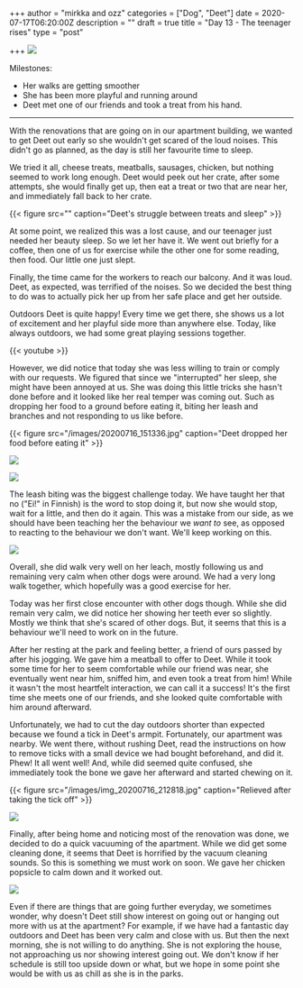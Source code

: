 +++
author = "mirkka and ozz"
categories = ["Dog", "Deet"]
date = 2020-07-17T06:20:00Z
description = ""
draft = true
title = "Day 13 - The teenager rises"
type = "post"

+++
![](/images/20200716_193337.jpg)

Milestones:

* Her walks are getting smoother
* She has been more playful and running around
* Deet met one of our friends and took a treat from his hand.

***

With the renovations that are going on in our apartment building, we wanted to get Deet out early so she wouldn't get scared of the loud noises. This didn't go as planned, as the day is still her favourite time to sleep.

We tried it all, cheese treats, meatballs, sausages, chicken, but nothing seemed to work long enough. Deet would peek out her crate, after some attempts, she would finally get up, then eat a treat or two that are near her, and immediately fall back to her crate.

{{< figure src="" caption="Deet's struggle between treats and sleep" >}}

At some point, we realized this was a lost cause, and our teenager just needed her beauty sleep. So we let her have it. We went out briefly for a coffee, then one of us for exercise while the other one for some reading, then food. Our little one just slept.

Finally, the time came for the workers to reach our balcony. And it was loud. Deet, as expected, was terrified of the noises. So we decided the best thing to do was to actually pick her up from her safe place and get her outside.

Outdoors Deet is quite happy! Every time we get there, she shows us a lot of excitement and her playful side more than anywhere else. Today, like always outdoors, we had some great playing sessions together.

{{< youtube >}}

However, we did notice that today she was less willing to train or comply with our requests. We figured that since we "interrupted" her sleep, she might have been annoyed at us. She was doing this little tricks she hasn't done before and it looked like her real temper was coming out. Such as dropping her food to a ground before eating it, biting her leash and branches and not responding to us like before.

{{< figure src="/images/20200716_151336.jpg" caption="Deet dropped her food before eating it" >}}

![](/images/20200716_145620.jpg)

![](/images/20200716_155943.jpg)

The leash biting was the biggest challenge today. We have taught her that no ("Ei!" in Finnish) is the word to stop doing it, but now she would stop, wait for a little, and then do it again. This was a mistake from our side, as we should have been teaching her the behaviour we _want to_ see, as opposed to reacting to the behaviour we don't want. We'll keep working on this.

![](/images/20200716_155934.jpg)

Overall, she did walk very well on her leach, mostly following us and remaining very calm when other dogs were around. We had a very long walk together, which hopefully was a good exercise for her.

Today was her first close encounter with other dogs though. While she did remain very calm, we did notice her showing her teeth ever so slightly. Mostly we think that she's scared of other dogs. But, it seems that this is a behaviour we'll need to work on in the future.

After her resting at the park and feeling better, a friend of ours passed by after his jogging. We gave him a meatball to offer to Deet. While it took some time for her to seem comfortable while our friend was near, she eventually went near him, sniffed him, and even took a treat from him! While it wasn't the most heartfelt interaction, we can call it a success! It's the first time she meets one of our friends, and she looked quite comfortable with him around afterward.

Unfortunately, we had to cut the day outdoors shorter than expected because we found a tick in Deet's armpit. Fortunately, our apartment was nearby. We went there, without rushing Deet, read the instructions on how to remove ticks with a small device we had bought beforehand, and did it. Phew! It all went well! And, while did seemed quite confused, she immediately took the bone we gave her afterward and started chewing on it.

{{< figure src="/images/img_20200716_212818.jpg" caption="Relieved after taking the tick off" >}}

![](/images/img_20200716_213352.jpg)

Finally, after being home and noticing most of the renovation was done, we decided to do a quick vacuuming of the apartment. While we did get some cleaning done, it seems that Deet is horrified by the vacuum cleaning sounds. So this is something we must work on soon. We gave her chicken popsicle to calm down and it worked out.

![](/images/20200716_224209.jpg)

Even if  there are things that are going further everyday, we sometimes wonder, why doesn't Deet still show interest on going out or hanging out more with us at the apartment? For example, if we have had a fantastic day outdoors and Deet has been very calm and close with us. But then the next morning, she is not willing to do anything. She is not exploring the house, not approaching us nor showing interest going out. We don't know if her schedule is still too upside down or what, but we hope in some point she would be with us as chill as she is in the parks.